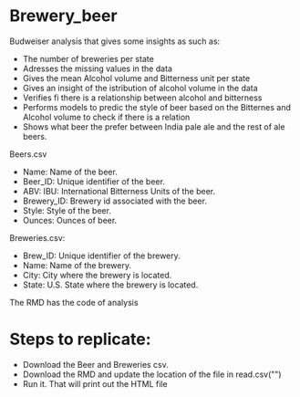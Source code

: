 # Brewery_beer
Budweiser analysis that gives some insights as such as:
  - The number of breweries per state
  - Adresses the missing values in the data
  - Gives the mean Alcohol volume and Bitterness unit per state
  - Gives an insight of the istribution of alcohol volume in the data
  - Verifies fi there is a relationship between alcohol and bitterness
  - Performs models to predic the style of beer based on the Bitternes and Alcohol volume to check if there is a relation
  - Shows what beer the prefer between India pale ale and the rest of ale beers.


Beers.csv
  - Name: Name of the beer. 
  - Beer_ID: Unique identifier of the beer.
  - ABV: IBU: International Bitterness Units of the beer.
  - Brewery_ID: Brewery id associated with the beer.
  - Style: Style of the beer.
  - Ounces: Ounces of beer.

Breweries.csv:
  - Brew_ID: Unique identifier of the brewery.
  - Name: Name of the brewery.
  - City: City where the brewery is located.
  - State: U.S. State where the brewery is located.

The RMD has the code of analysis

# Steps to replicate:
  - Download the Beer and Breweries csv.
  - Download the RMD and update the location of the file in read.csv("") 
  - Run it. That will print out the HTML file




